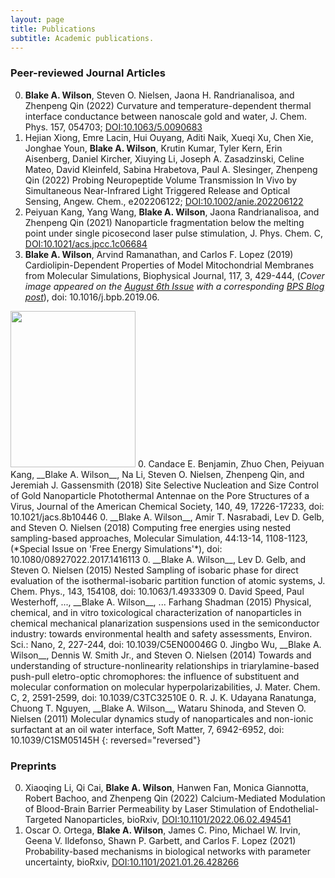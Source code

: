 ```yaml
---
layout: page
title: Publications
subtitle: Academic publications.
---
```


### Peer-reviewed Journal Articles

0. __Blake A. Wilson__, Steven O. Nielsen, Jaona H. Randrianalisoa, and Zhenpeng Qin (2022) Curvature and temperature-dependent thermal interface conductance between nanoscale gold and water, J. Chem. Phys. 157, 054703; [DOI:10.1063/5.0090683](https://doi.org/10.1063/5.0090683)
0. Hejian Xiong, Emre Lacin, Hui Ouyang, Aditi Naik, Xueqi Xu, Chen Xie, Jonghae Youn, __Blake A. Wilson__, Krutin Kumar, Tyler Kern, Erin Aisenberg, Daniel Kircher, Xiuying Li, Joseph A. Zasadzinski, Celine Mateo, David Kleinfeld, Sabina Hrabetova, Paul A. Slesinger, Zhenpeng Qin (2022) Probing Neuropeptide Volume Transmission In Vivo by Simultaneous Near-Infrared Light Triggered Release and Optical Sensing, Angew. Chem., e202206122; [DOI:10.1002/anie.202206122](https://doi.org/10.1002/anie.202206122)
0. Peiyuan Kang, Yang Wang, __Blake A. Wilson__, Jaona Randrianalisoa, and Zhenpeng Qin (2021) Nanoparticle fragmentation below the melting point under single picosecond laser pulse stimulation, J. Phys. Chem. C, [DOI:10.1021/acs.jpcc.1c06684](https://doi.org/10.1021/acs.jpcc.1c06684)
0. __Blake A. Wilson__, Arvind Ramanathan, and Carlos F. Lopez (2019) Cardiolipin-Dependent Properties of Model Mitochondrial Membranes from Molecular Simulations, Biophysical Journal, 117, 3, 429-444, (*Cover image appeared on the <a href="https://www.cell.com/biophysj/issue?pii=S0006-3495(18)X0017-4">August 6th Issue</a> with a corresponding [BPS Blog post](https://www.biophysics.org/blog/structure-and-dynamics-of-model-mitochondria-membranes-1)*), doi: 10.1016/j.bpb.2019.06.
<img width="200" height="250" src="https://marlin-prod.literatumonline.com/cms/attachment/atypon:cms:attachment:img:d245e6:rev:1565010213044-8329:pii:S0006349518X00174/cover.tif.jpg">
0. Candace E. Benjamin, Zhuo Chen, Peiyuan Kang, __Blake A. Wilson__, Na Li, Steven O. Nielsen, Zhenpeng Qin, and Jeremiah J. Gassensmith (2018) Site Selective Nucleation and Size Control of Gold Nanoparticle Photothermal Antennae on the Pore Structures of a Virus, Journal of the American Chemical Society, 140, 49, 17226-17233, doi: 10.1021/jacs.8b10446
0. __Blake A. Wilson__, Amir T. Nasrabadi, Lev D. Gelb, and Steven O. Nielsen (2018) Computing free energies using nested sampling-based approaches, Molecular Simulation, 44:13-14, 1108-1123, (*Special Issue on 'Free Energy Simulations'*), doi: 10.1080/08927022.2017.1416113
0. __Blake A. Wilson__, Lev D. Gelb, and Steven O. Nielsen (2015) Nested Sampling of isobaric phase for direct evaluation of the isothermal-isobaric partition function of atomic systems, J. Chem. Phys., 143, 154108, doi: 10.1063/1.4933309
0. David Speed, Paul Westerhoff, ..., __Blake A. Wilson__, ... Farhang Shadman (2015) Physical, chemical, and in vitro toxicological characterization of nanoparticles in chemical mechanical planarization suspensions used in the semiconductor industry: towards environmental health and safety assessments, Environ. Sci.: Nano, 2, 227-244, doi: 10.1039/C5EN00046G
0. Jingbo Wu, __Blake A. Wilson__, Dennis W. Smith Jr., and Steven O. Nielsen (2014) Towards and understanding of structure-nonlinearity relationships in triarylamine-based push-pull eletro-optic chromophores: the influence of substituent and molecular conformation on molecular hyperpolarizabilities, J. Mater. Chem. C, 2, 2591-2599, doi: 10.1039/C3TC32510E
0. R. J. K. Udayana Ranatunga, Chuong T. Nguyen, __Blake A. Wilson__, Wataru Shinoda, and Steven O. Nielsen (2011) Molecular dynamics study of nanoparticales and non-ionic surfactant at an oil water interface, Soft Matter, 7, 6942-6952, doi: 10.1039/C1SM05145H
{: reversed="reversed"}

### Preprints

0. Xiaoqing Li, Qi Cai, __Blake A. Wilson__, Hanwen Fan, Monica Giannotta, Robert Bachoo, and Zhenpeng Qin (2022) Calcium-Mediated Modulation of Blood-Brain Barrier Permeability by Laser Stimulation of Endothelial-Targeted Nanoparticles, bioRxiv, [DOI:10.1101/2022.06.02.494541](https://doi.org/10.1101/2022.06.02.494541)
0. Oscar O. Ortega, __Blake A. Wilson__, James C. Pino, Michael W. Irvin, Geena V. Ildefonso, Shawn P. Garbett, and Carlos F. Lopez (2021)
Probability-based mechanisms in biological networks with parameter uncertainty, bioRxiv, [DOI:10.1101/2021.01.26.428266](https://doi.org/10.1101/2021.01.26.428266)

